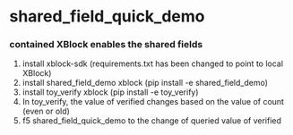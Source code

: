 # shared_field_quick_demo
### contained XBlock enables the shared fields

1. install xblock-sdk (requirements.txt has been changed to point to local XBlock)
2. install shared_field_demo xblock (pip install -e shared_field_demo)
3. install toy_verify xblock (pip install -e toy_verify)
4. In toy_verify, the value of verified changes based on the value of count (even or old)
5. f5 shared_field_quick_demo to the change of queried value of verified
